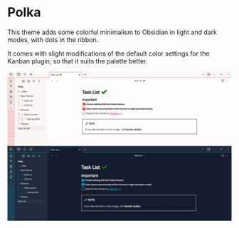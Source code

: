 # Polka

This theme adds some colorful minimalism to Obsidian in light and dark modes, with dots in the ribbon.

It comes with slight modifications of the default color settings for the Kanban plugin, so that it suits the palette better.

![Screenshot](polka_screenshot.png)
